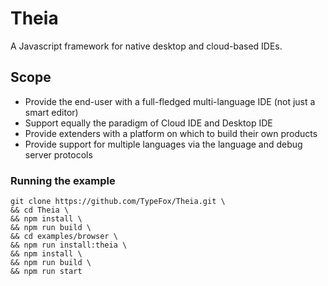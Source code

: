 # Theia

A Javascript framework for native desktop and cloud-based IDEs.

## Scope
 - Provide the end-user with a full-fledged multi-language IDE  (not just a smart editor)
 - Support equally the paradigm of Cloud IDE and Desktop IDE
 - Provide extenders with a platform on which to build their own products
 - Provide support for multiple languages via the language and debug server protocols
 
 ### Running the example
 ```
 git clone https://github.com/TypeFox/Theia.git \
&& cd Theia \
&& npm install \
&& npm run build \
&& cd examples/browser \
&& npm run install:theia \
&& npm install \
&& npm run build \
&& npm run start
```
